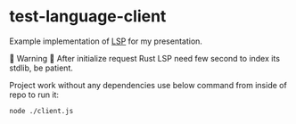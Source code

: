 # test-language-client

Example implementation of [LSP](https://microsoft.github.io/language-server-protocol/) for my presentation.

🚧 Warning 🚧 After initialize request Rust LSP need few second to index its stdlib, be patient.


Project work without any dependencies use below command from inside of repo to run it:
```
node ./client.js
```

